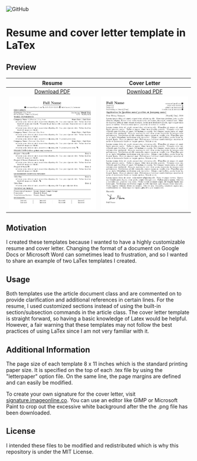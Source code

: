 ![GitHub](https://img.shields.io/github/license/saenzjonathan11/resume?color=blue)
# Resume and cover letter template in LaTex

## Preview
| Resume | Cover Letter |
|:---:|:---:|
|[Download PDF](https://github.com/saenzjonathan11/resume/raw/master/resume-template/resume-template.pdf) |[Download PDF](https://github.com/saenzjonathan11/resume/raw/master/cover-letter-template/cover-letter-template.pdf) |
|![resume](./resume-template/resume-template.png) | ![cover letter](./cover-letter-template/cover-letter-template.png) |

## Motivation
I created these templates because I wanted to have a highly customizable resume and cover letter. Changing the format of a document on Google Docs or Microsoft Word can sometimes lead to frustration, and so I wanted to share an example of two LaTex templates I created.

## Usage
Both templates use the article document class and are commented on to provide clarification and additional references in certain lines. For the resume, I used customized sections instead of using the built-in section/subsection commands in the article class. The cover letter template is straight forward, so having a basic knowledge of Latex would be helpful. However, a fair warning that these templates may not follow the best practices of using LaTex since I am not very familiar with it. 

## Additional Information
The page size of each template 8 x 11 inches which is the standard printing paper size. It is specified on the top of each .tex file by using the "letterpaper" option file. On the same line, the page margins are defined and can easily be modified. 

To create your own signature for the cover letter, visit [signature.imageonline.co](https://signature.imageonline.co). You can use an editor like GIMP or Microsoft Paint to crop out the excessive white background after the the .png file has been downloaded.

## License 
I intended these files to be modified and redistributed which is why this repository is under the MIT License.  